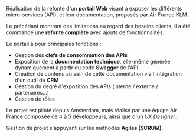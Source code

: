Réalisation de la refonte d'un **portail Web** visant à exposer les différents micro-services (API), et leur documentation, proposés par Air France KLM.

Le précédant montrant des limitations au regard des besoins clients, il a été commandé une **refonte complète** avec ajouts de fonctionnalités.

Le portail à pour principales fonctions :

- Gestion des **clefs de consommation des APIs**
- Exposition de la **documentation technique**, elle-même générée dynamiquement à partir du code **Swagger** de l'API
- Création de contenu au sein de cette documentation via l'intégration d'un outil de **CRM**
- Gestion du degré d'exposition des APIs (interne / externe / partenaires...)
- Gestion de rôles

Le projet est piloté depuis Amsterdam, mais réalisé par une équipe Air France composée de 4 à 5 développeurs, ainsi que d'un _UX Designer_.

Gestion de projet s'appuyant sur les méthodes **Agiles (SCRUM)**.

